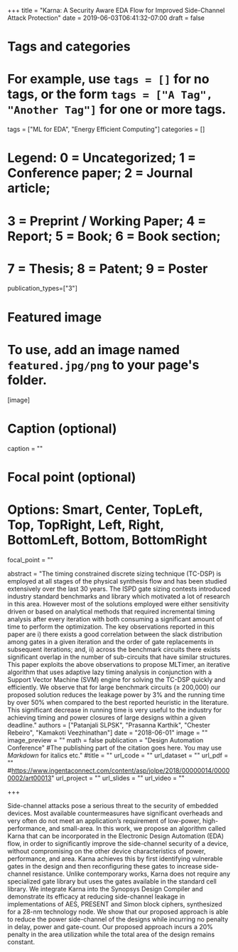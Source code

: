 +++
title = "Karna: A Security Aware EDA Flow for Improved Side-Channel Attack Protection"
date = 2019-06-03T06:41:32-07:00
draft = false

# Tags and categories
# For example, use `tags = []` for no tags, or the form `tags = ["A Tag", "Another Tag"]` for one or more tags.
tags = ["ML for EDA", "Energy Efficient Computing"]
categories = []
# Legend: 0 = Uncategorized; 1 = Conference paper; 2 = Journal article;
# 3 = Preprint / Working Paper; 4 = Report; 5 = Book; 6 = Book section;
# 7 = Thesis; 8 = Patent; 9 = Poster
publication_types=["3"]
# Featured image
# To use, add an image named `featured.jpg/png` to your page's folder. 
[image]
  # Caption (optional)
  caption = ""

  # Focal point (optional)
  # Options: Smart, Center, TopLeft, Top, TopRight, Left, Right, BottomLeft, Bottom, BottomRight
  focal_point = ""

abstract = "The timing constrained discrete sizing technique (TC-DSP) is employed at all stages of the physical synthesis flow and has been studied extensively over the last 30 years. The ISPD gate sizing contests introduced industry standard benchmarks and library which motivated a lot of research in this area. However most of the solutions employed were either sensitivity driven or based on analytical methods that required incremental timing analysis after every iteration with both consuming a significant amount of time to perform the optimization. The key observations reported in this paper are i) there exists a good correlation between the slack distribution among gates in a given iteration and the order of gate replacements in subsequent iterations; and, ii) across the benchmark circuits there exists significant overlap in the number of sub-circuits that have similar structures. This paper exploits the above observations to propose MLTimer, an iterative algorithm that uses adaptive lazy timing analysis in conjunction with a Support Vector Machine (SVM) engine for solving the TC-DSP quickly and efficiently. We observe that for large benchmark circuits (≥ 200,000) our proposed solution reduces the leakage power by 3% and the running time by over 50% when compared to the best reported heuristic in the literature. This significant decrease in running time is very useful to the industry for achieving timing and power closures of large designs within a given deadline."
authors = ["Patanjali SLPSK", "Prasanna Karthik", "Chester Rebeiro", "Kamakoti Veezhinathan"]
date = "2018-06-01"
image = ""
image_preview = ""
math = false
publication = "Design Automation Conference"
#The publishing part of the citation goes here. You may use *Markdown* for italics etc."
#title = ""
url_code = ""
url_dataset = ""
url_pdf = "" #https://www.ingentaconnect.com/content/asp/jolpe/2018/00000014/00000002/art00013"
url_project = ""
url_slides = ""
url_video = ""

+++


Side-channel attacks pose a serious threat to the security of embedded devices. Most available countermeasures have significant overheads and very often do not meet an application’s requirement of low-power, high-performance, and small-area. In this work, we propose an algorithm called Karna that can be incorporated in the Electronic Design Automation (EDA) flow, in order to significantly improve the side-channel security of a device, without compromising on the other device characteristics of power, performance, and area. Karna achieves this by first identifying vulnerable gates in the design and then reconfiguring these gates to increase side-channel resistance. Unlike contemporary works, Karna does not require any specialized gate library but uses the gates available in the standard cell library. We integrate Karna into the Synopsys Design Compiler and demonstrate its efficacy at reducing side-channel leakage in implementations of AES, PRESENT and Simon block ciphers, synthesized for a 28-nm technology node. We show that our proposed approach is able to reduce the power side-channel of the designs while incurring no penalty in delay, power and gate-count. Our proposed approach incurs a 20% penalty in the area utilization while the total area of the design remains constant.

